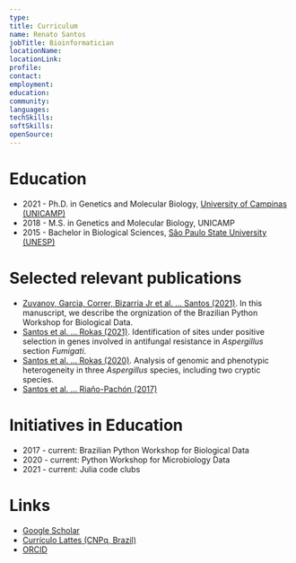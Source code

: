 ```yaml
---
type:
title: Curriculum
name: Renato Santos
jobTitle: Bioinformatician
locationName:
locationLink:
profile:
contact:
employment:
education:
community:
languages:
techSkills:
softSkills:
openSource:
---
```


# Education

 * 2021 - Ph.D. in Genetics and Molecular Biology, [University of Campinas (UNICAMP)](https://www.ib.unicamp.br/)
 * 2018 - M.S. in Genetics and Molecular Biology, UNICAMP
 * 2015 - Bachelor in Biological Sciences, [São Paulo State University (UNESP)](https://www.rc.unesp.br/)

# Selected relevant publications

 * [Zuvanov, Garcia, Correr, Bizarria Jr et al. ... Santos (2021)](https://journals.plos.org/ploscompbiol/article?id=10.1371/journal.pcbi.1009534). In this manuscript, we describe the orgnization of the Brazilian Python Workshop for Biological Data.
 * [Santos et al. ... Rokas (2021)](https://www.frontiersin.org/articles/10.3389/ffunb.2021.723051/full). Identification of sites under positive selection in genes involved in antifungal resistance in _Aspergillus_ section _Fumigati_.
 * [Santos et al. ... Rokas (2020)](https://www.frontiersin.org/articles/10.3389/fgene.2020.00459/full). Analysis of genomic and phenotypic heterogeneity in three _Aspergillus_ species, including two cryptic species.
 * [Santos et al. ... Riaño-Pachón (2017)](https://academic.oup.com/bioinformatics/article/33/16/2575/3104472)

# Initiatives in Education

 * 2017 - current: Brazilian Python Workshop for Biological Data
 * 2020 - current: Python Workshop for Microbiology Data
 * 2021 - current: Julia code clubs

# Links

 * [Google Scholar](https://scholar.google.com.br/citations?user=22CKgnIAAAAJ)
 * [Currículo Lattes (CNPq, Brazil)](http://lattes.cnpq.br/3339727232509001)
 * [ORCID](https://orcid.org/0000-0003-0826-5479)